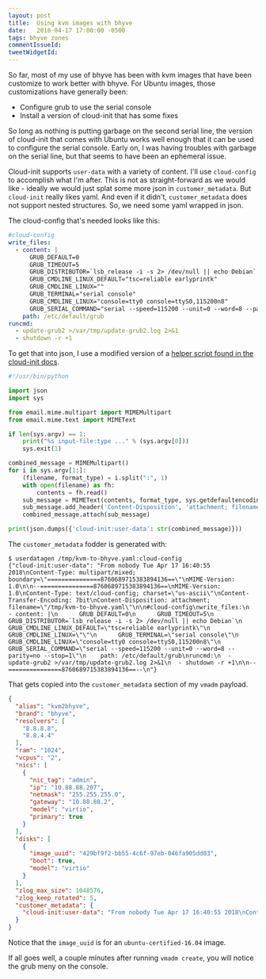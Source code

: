 ```yaml
---
layout: post
title:  Using kvm images with bhyve
date:   2018-04-17 17:00:00 -0500
tags: bhyve zones
commentIssueId: 
tweetWidgetId: 
---
```


So far, most of my use of bhyve has been with kvm images that have been
customize to work better with bhyve.  For Ubuntu images, those customizations
have generally been:

- Configure grub to use the serial console
- Install a version of cloud-init that has some fixes

So long as nothing is putting garbage on the second serial line, the version of
cloud-init that comes with Ubuntu works well enough that it can be used to
configure the serial console.  Early on, I was having troubles with garbage on
the serial line, but that seems to have been an ephemeral issue.

Cloud-init supports `user-data` with a variety of content.  I'll use
`cloud-config` to accomplish what I'm after.  This is not as straight-forward as
we would like - ideally we would just splat some more json in
`customer_metadata`.  But `cloud-init` really likes yaml.  And even if it
didn't, `customer_metadata` does not support nested structures.  So, we need
some yaml wrapped in json.

The cloud-config that's needed looks like this:

```yaml
#cloud-config
write_files:
  - content: |
      GRUB_DEFAULT=0
      GRUB_TIMEOUT=5
      GRUB_DISTRIBUTOR=`lsb_release -i -s 2> /dev/null || echo Debian`
      GRUB_CMDLINE_LINUX_DEFAULT="tsc=reliable earlyprintk"
      GRUB_CMDLINE_LINUX=""
      GRUB_TERMINAL="serial console"
      GRUB_CMDLINE_LINUX="console=tty0 console=ttyS0,115200n8"
      GRUB_SERIAL_COMMAND="serial --speed=115200 --unit=0 --word=8 --parity=no --stop=1"
    path: /etc/default/grub
runcmd:
  - update-grub2 >/var/tmp/update-grub2.log 2>&1
  - shutdown -r +1
```

To get that into json, I use a modified version of a [helper script found in the
cloud-init docs](http://cloudinit.readthedocs.io/en/latest/topics/format.html#helper-script-to-generate-mime-messages).

```python
#!/usr/bin/python

import json
import sys

from email.mime.multipart import MIMEMultipart
from email.mime.text import MIMEText

if len(sys.argv) == 1:
    print("%s input-file:type ..." % (sys.argv[0]))
    sys.exit(1)

combined_message = MIMEMultipart()
for i in sys.argv[1:]:
    (filename, format_type) = i.split(":", 1)
    with open(filename) as fh:
        contents = fh.read()
    sub_message = MIMEText(contents, format_type, sys.getdefaultencoding())
    sub_message.add_header('Content-Disposition', 'attachment; filename="%s"' % (filename))
    combined_message.attach(sub_message)

print(json.dumps({'cloud-init:user-data': str(combined_message)}))
```

The `customer_metadata` fodder is generated with:

```
$ userdatagen /tmp/kvm-to-bhyve.yaml:cloud-config
{"cloud-init:user-data": "From nobody Tue Apr 17 16:40:55 2018\nContent-Type: multipart/mixed; boundary=\"===============8760689715383894136==\"\nMIME-Version: 1.0\n\n--===============8760689715383894136==\nMIME-Version: 1.0\nContent-Type: text/cloud-config; charset=\"us-ascii\"\nContent-Transfer-Encoding: 7bit\nContent-Disposition: attachment; filename=\"/tmp/kvm-to-bhyve.yaml\"\n\n#cloud-config\nwrite_files:\n  - content: |\n      GRUB_DEFAULT=0\n      GRUB_TIMEOUT=5\n      GRUB_DISTRIBUTOR=`lsb_release -i -s 2> /dev/null || echo Debian`\n      GRUB_CMDLINE_LINUX_DEFAULT=\"tsc=reliable earlyprintk\"\n      GRUB_CMDLINE_LINUX=\"\"\n      GRUB_TERMINAL=\"serial console\"\n      GRUB_CMDLINE_LINUX=\"console=tty0 console=ttyS0,115200n8\"\n      GRUB_SERIAL_COMMAND=\"serial --speed=115200 --unit=0 --word=8 --parity=no --stop=1\"\n    path: /etc/default/grub\nruncmd:\n  - update-grub2 >/var/tmp/update-grub2.log 2>&1\n  - shutdown -r +1\n\n--===============8760689715383894136==--\n"}
```

That gets copied into the `customer_metadata` section of my `vmadm` payload.

```json
{
  "alias": "kvm2bhyve",
  "brand": "bhyve",
  "resolvers": [
    "8.8.8.8",
    "8.8.4.4"
  ],
  "ram": "1024",
  "vcpus": "2",
  "nics": [
    {
      "nic_tag": "admin",
      "ip": "10.88.88.207",
      "netmask": "255.255.255.0",
      "gateway": "10.88.88.2",
      "model": "virtio",
      "primary": true
    }
  ],
  "disks": [
    {
      "image_uuid": "429bf9f2-bb55-4c6f-97eb-046fa905dd03",
      "boot": true,
      "model": "virtio"
    }
  ],
  "zlog_max_size": 1048576,
  "zlog_keep_rotated": 5,
  "customer_metadata": {
    "cloud-init:user-data": "From nobody Tue Apr 17 16:40:55 2018\nContent-Type: multipart/mixed; boundary=\"===============8760689715383894136==\"\nMIME-Version: 1.0\n\n--===============8760689715383894136==\nMIME-Version: 1.0\nContent-Type: text/cloud-config; charset=\"us-ascii\"\nContent-Transfer-Encoding: 7bit\nContent-Disposition: attachment; filename=\"/tmp/kvm-to-bhyve.yaml\"\n\n#cloud-config\nwrite_files:\n  - content: |\n      GRUB_DEFAULT=0\n      GRUB_TIMEOUT=5\n      GRUB_DISTRIBUTOR=`lsb_release -i -s 2> /dev/null || echo Debian`\n      GRUB_CMDLINE_LINUX_DEFAULT=\"tsc=reliable earlyprintk\"\n      GRUB_CMDLINE_LINUX=\"\"\n      GRUB_TERMINAL=\"serial console\"\n      GRUB_CMDLINE_LINUX=\"console=tty0 console=ttyS0,115200n8\"\n      GRUB_SERIAL_COMMAND=\"serial --speed=115200 --unit=0 --word=8 --parity=no --stop=1\"\n    path: /etc/default/grub\nruncmd:\n  - update-grub2 >/var/tmp/update-grub2.log 2>&1\n  - shutdown -r +1\n\n--===============8760689715383894136==--\n"
  }
}
```

Notice that the `image_uuid` is for an `ubuntu-certified-16.04` image.

If all goes well, a couple minutes after running `vmadm create`, you will notice
the grub meny on the console.

